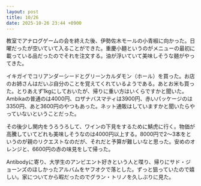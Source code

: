 ```yaml
---
layout: post
title: 10/26
date: 2025-10-26 23:44 +0900
---
```


教室でアナログゲームの会を終えた後、伊勢佐木モールの小青椒に向かった。日曜だったが空いていて入ることができた。重慶小麺というのがメニューの最初に載っている品だったのでそれを注文する。油が浮いていて美味しそうな麺がやってきた。

イキガイでコリアンダーシードとグリーンカルダモン（ホール）を買った。お店のお姉さんはだいぶ自分のことを覚えてくれているようである。あとお米も買った。とりあえず1kgにしておいたが、帰りに重い方はいくらですかと聞いた。Ambikaの普通のは4000円、ロザナバスマティは3900円、赤いパッケージのは3350円、あと3600円のやつもあった。ネット通販はしていますかと聞いたらやっていないということだった。

その後少し関内をうろうろして、ワインの下見をするために鯖虎に行く。物価が高騰していてどれも美味しそうなのは4000円以上する。8000円で2～3本をというのが親のリクエストなのだが、それだと予算が難しいなと思った。安めのオレンジと、6600円の赤の味見をして帰った。

Antibodyに寄り、大学生のアンビエント好きという人と喋り、帰りにサド・ジョーンズのほしかったアルバムをヤフオクで落とした。ずっと狙っていたので嬉しい。家についてから暇だったのでグラン・トリノを久しぶりに見た。